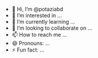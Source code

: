 - 👋 Hi, I’m @potaziabd
- 👀 I’m interested in ...
- 🌱 I’m currently learning ...
- 💞️ I’m looking to collaborate on ...
- 📫 How to reach me ...
- 😄 Pronouns: ...
- ⚡ Fun fact: ...

<!---
potaziabd/potaziabd is a ✨ special ✨ repository because its `README.md` (this file) appears on your GitHub profile.
You can click the Preview link to take a look at your changes.
--->
